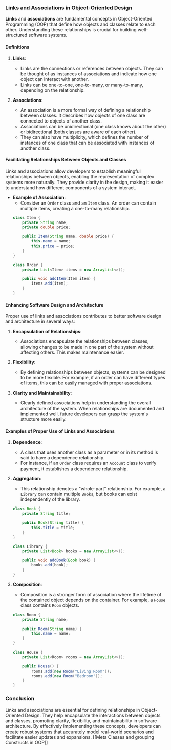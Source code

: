 ### Links and Associations in Object-Oriented Design

**Links** and **associations** are fundamental concepts in Object-Oriented Programming (OOP) that define how objects and classes relate to each other. Understanding these relationships is crucial for building well-structured software systems.

#### Definitions

1. **Links**:
   - Links are the connections or references between objects. They can be thought of as instances of associations and indicate how one object can interact with another.
   - Links can be one-to-one, one-to-many, or many-to-many, depending on the relationship.

2. **Associations**:
   - An association is a more formal way of defining a relationship between classes. It describes how objects of one class are connected to objects of another class.
   - Associations can be unidirectional (one class knows about the other) or bidirectional (both classes are aware of each other).
   - They can also have multiplicity, which defines the number of instances of one class that can be associated with instances of another class.

#### Facilitating Relationships Between Objects and Classes

Links and associations allow developers to establish meaningful relationships between objects, enabling the representation of complex systems more naturally. They provide clarity in the design, making it easier to understand how different components of a system interact.

- **Example of Association**:
  - Consider an `Order` class and an `Item` class. An order can contain multiple items, creating a one-to-many relationship. 
  ```java
  class Item {
      private String name;
      private double price;

      public Item(String name, double price) {
          this.name = name;
          this.price = price;
      }
  }

  class Order {
      private List<Item> items = new ArrayList<>();

      public void addItem(Item item) {
          items.add(item);
      }
  }
  ```

#### Enhancing Software Design and Architecture

Proper use of links and associations contributes to better software design and architecture in several ways:

1. **Encapsulation of Relationships**:
   - Associations encapsulate the relationships between classes, allowing changes to be made in one part of the system without affecting others. This makes maintenance easier.

2. **Flexibility**:
   - By defining relationships between objects, systems can be designed to be more flexible. For example, if an order can have different types of items, this can be easily managed with proper associations.

3. **Clarity and Maintainability**:
   - Clearly defined associations help in understanding the overall architecture of the system. When relationships are documented and implemented well, future developers can grasp the system's structure more easily.

#### Examples of Proper Use of Links and Associations

1. **Dependence**:
   - A class that uses another class as a parameter or in its method is said to have a dependence relationship.
   - For instance, if an `Order` class requires an `Account` class to verify payment, it establishes a dependence relationship.

2. **Aggregation**:
   - This relationship denotes a "whole-part" relationship. For example, a `Library` can contain multiple `Books`, but books can exist independently of the library.
   ```java
   class Book {
       private String title;

       public Book(String title) {
           this.title = title;
       }
   }

   class Library {
       private List<Book> books = new ArrayList<>();

       public void addBook(Book book) {
           books.add(book);
       }
   }
   ```

3. **Composition**:
   - Composition is a stronger form of association where the lifetime of the contained object depends on the container. For example, a `House` class contains `Room` objects.
   ```java
   class Room {
       private String name;

       public Room(String name) {
           this.name = name;
       }
   }

   class House {
       private List<Room> rooms = new ArrayList<>();

       public House() {
           rooms.add(new Room("Living Room"));
           rooms.add(new Room("Bedroom"));
       }
   }
   ```

### Conclusion

Links and associations are essential for defining relationships in Object-Oriented Design. They help encapsulate the interactions between objects and classes, promoting clarity, flexibility, and maintainability in software architecture. By effectively implementing these concepts, developers can create robust systems that accurately model real-world scenarios and facilitate easier updates and expansions.
[[Meta Classes and grouping Constructs in OOP]]
